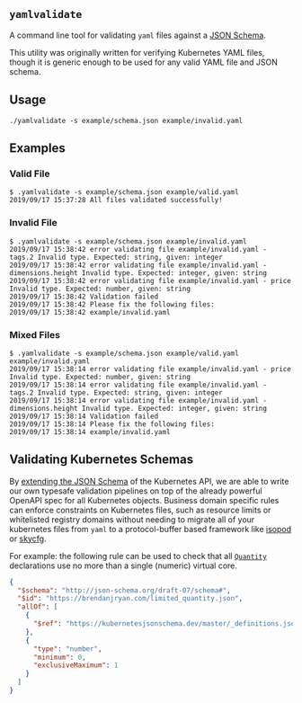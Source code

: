 `yamlvalidate`
---

A command line tool for validating `yaml` files against a [JSON Schema](https://json-schema.org/).

This utility was originally written for verifying Kubernetes YAML files, though it is generic enough to be used for any valid YAML file and JSON schema. 

## Usage

```console
./yamlvalidate -s example/schema.json example/invalid.yaml 
```

## Examples

### Valid File
```console
$ .yamlvalidate -s example/schema.json example/valid.yaml 
2019/09/17 15:37:28 All files validated successfully!
```

### Invalid File
```console
$ .yamlvalidate -s example/schema.json example/invalid.yaml 
2019/09/17 15:38:42 error validating file example/invalid.yaml - tags.2 Invalid type. Expected: string, given: integer
2019/09/17 15:38:42 error validating file example/invalid.yaml - dimensions.height Invalid type. Expected: integer, given: string
2019/09/17 15:38:42 error validating file example/invalid.yaml - price Invalid type. Expected: number, given: string
2019/09/17 15:38:42 Validation failed
2019/09/17 15:38:42 Please fix the following files: 
2019/09/17 15:38:42 example/invalid.yaml
```

### Mixed Files
```console
$ .yamlvalidate -s example/schema.json example/valid.yaml example/invalid.yaml
2019/09/17 15:38:14 error validating file example/invalid.yaml - price Invalid type. Expected: number, given: string
2019/09/17 15:38:14 error validating file example/invalid.yaml - tags.2 Invalid type. Expected: string, given: integer
2019/09/17 15:38:14 error validating file example/invalid.yaml - dimensions.height Invalid type. Expected: integer, given: string
2019/09/17 15:38:14 Validation failed
2019/09/17 15:38:14 Please fix the following files: 
2019/09/17 15:38:14 example/invalid.yaml
```

## Validating Kubernetes Schemas

By [extending the JSON Schema](https://json-schema.org/understanding-json-schema/structuring.html) of the Kubernetes API, we are able to write our own typesafe validation pipelines on top of the already powerful OpenAPI spec for all Kubernetes objects. Business domain specific rules can enforce constraints on Kubernetes files, such as resource limits or whitelisted registry domains without needing to migrate all of your kubernetes files from `yaml` to a protocol-buffer based framework like [isopod](https://github.com/cruise-automation/isopod) or [skycfg](https://github.com/stripe/skycfg).

For example: the following rule can be used to check that all [`Quantity`](https://github.com/kubernetes/apimachinery/blob/master/pkg/api/resource/quantity.go) declarations use no more than a single (numeric) virtual core. 

```json
{
  "$schema": "http://json-schema.org/draft-07/schema#",
  "$id": "https://brendanjryan.com/limited_quantity.json",
  "allOf": [
    { 
      "$ref": "https://kubernetesjsonschema.dev/master/_definitions.json#/definitions/io.k8s.apimachinery.pkg.api.resource.Quantity"
    },
    { 
      "type": "number",
      "minimum": 0,
      "exclusiveMaximum": 1
    }
  ]
}
```

